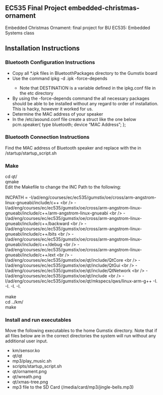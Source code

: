 EC535 Final Project embedded-christmas-ornament
--------------
Embedded Christmas Ornament: final project for BU EC535: Embedded Systems class<br />

## Installation Instructions
### Bluetooth Configuration Instructions 
* Copy all *.ipk files in BluetoothPackages directory to the Gumstix board
* Use the command ipkg -d <DESTINATION> <filename>.ipk -force-depends    
    * Note that DESTINATION is a variable defined in the ipkg.conf file in the etc directory
* By using the -force-depends command the all necessary packages should be able to be installed without any regard to order of installation. This is hacky, however it worked for us.
* Determine the MAC address of your speaker
* In the /etc/asound.conf file create a struct like the one below
pcm.speaker{
    type bluetooth;
    device “MAC Address”;
};

### Bluetooth Connection Instructions
Find the MAC address of Bluetooth speaker and replace with the <MAC Address> in /startup/startup_script.sh<br />

### Make 
cd qt/<br />
qmake<br />
Edit the Makefile to change the INC Path to the following:<br /><br />
    INCPATH = -I/ad/eng/courses/ec/ec535/gumstix/oe/cross/arm-angstrom-linux-gnueabi/include/c++ \<br />
              -I/ad/eng/courses/ec/ec535/gumstix/oe/cross/arm-angstrom-linux-gnueabi/include/c++/arm-angstrom-linux-gnueabi \<br />
              -I/ad/eng/courses/ec/ec535/gumstix/oe/cross/arm-angstrom-linux-gnueabi/include/c++/backward \<br />
              -I/ad/eng/courses/ec/ec535/gumstix/oe/cross/arm-angstrom-linux-gnueabi/include/c++/bits \<br />
              -I/ad/eng/courses/ec/ec535/gumstix/oe/cross/arm-angstrom-linux-gnueabi/include/c++/debug \<br />
              -I/ad/eng/courses/ec/ec535/gumstix/oe/cross/arm-angstrom-linux-gnueabi/include/c++/ext \<br />
              -I/ad/eng/courses/ec/ec535/gumstix/oe/qt/include/QtCore \<br />
              -I/ad/eng/courses/ec/ec535/gumstix/oe/qt/include/QtGui \<br />
              -I/ad/eng/courses/ec/ec535/gumstix/oe/qt/include/QtNetwork \<br />
              -I/ad/eng/courses/ec/ec535/gumstix/oe/qt/include \<br />
              -I/ad/eng/courses/ec/ec535/gumstix/oe/qt/mkspecs/qws/linux-arm-g++ -I. -I. -I. -I.<br /><br />
make<br />
cd ../km/<br />
make<br />

### Install and run executables
Move the following executables to the home Gumstix directory. Note that if all files below are in the correct directories the system will run without any additional user input.
* km/sensor.ko
* qt/qt
* mp3/play_music.sh
*  scripts/startup_script.sh
*  qt/ornament.png
*  qt/wreath.png
*  qt/xmas-tree.png
* mp3 file to the SD Card (/media/card/mp3/jingle-bells.mp3)


